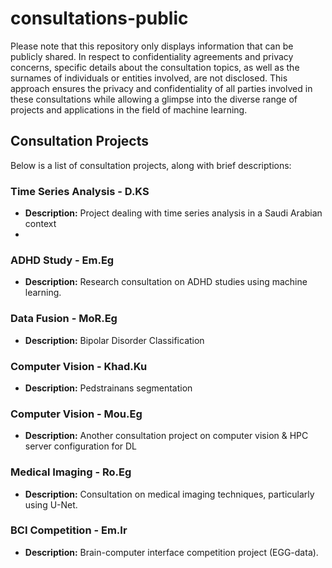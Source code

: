 # consultations-public
Please note that this repository only displays information that can be publicly shared. In respect to confidentiality agreements and privacy concerns, specific details about the consultation topics, as well as the surnames of individuals or entities involved, are not disclosed. This approach ensures the privacy and confidentiality of all parties involved in these consultations while allowing a glimpse into the diverse range of projects and applications in the field of machine learning.


## Consultation Projects

Below is a list of consultation projects, along with brief descriptions:

### Time Series Analysis - D.KS
- **Description:** Project dealing with time series analysis in a Saudi Arabian context
- 
### ADHD Study - Em.Eg
- **Description:** Research consultation on ADHD studies using machine learning.

### Data Fusion - MoR.Eg
- **Description:** Bipolar Disorder Classification

### Computer Vision - Khad.Ku
- **Description:** Pedstrainans segmentation

### Computer Vision - Mou.Eg
- **Description:** Another consultation project on computer vision & HPC server configuration for DL

### Medical Imaging - Ro.Eg
- **Description:** Consultation on medical imaging techniques, particularly using U-Net.

### BCI Competition - Em.Ir
- **Description:** Brain-computer interface competition project (EGG-data).

